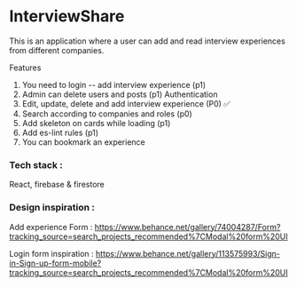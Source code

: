 # InterviewShare

This is an application where a user can add and read interview experiences from different companies.

Features

1. You need to login -- add interview experience (p1)
2. Admin can delete users and posts (p1) Authentication
3. Edit, update, delete and add interview experience (P0) ✅
4. Search according to companies and roles (p0)
5. Add skeleton on cards while loading (p1)
6. Add es-lint rules (p1)
7. You can bookmark an experience

### Tech stack :

React, firebase & firestore

### Design inspiration :

Add experience Form : https://www.behance.net/gallery/74004287/Form?tracking_source=search_projects_recommended%7CModal%20form%20UI

Login form inspiration : https://www.behance.net/gallery/113575993/Sign-in-Sign-up-form-mobile?tracking_source=search_projects_recommended%7CModal%20form%20UI

